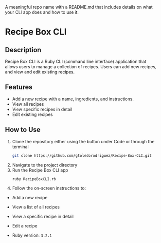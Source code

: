 A meaningful repo name with a README.md that includes details on what your CLI app does and how to use it.
# Recipe Box CLI

## Description
Recipe Box CLI is a  Ruby CLI (command line interface) application that allows users to manage a collection of recipes. Users can add new recipes, and view and edit existing recipes.

## Features
- Add a new recipe with a name, ingredients, and instructions.
- View all recipes
- View specific recipes in detail
- Edit existing recipes

## How to Use
1. Clone the repository either using the button under Code or through the terminal
   ```bash
   git clone https://github.com/gtoledorodriguez/Recipe-Box-CLI.git
2. Navigate to the project directory
3. Run the Recipe Box CLI app
   ```bash
   ruby RecipeBoxCLI.rb
4. Follow the on-screen instructions to:
  - Add a new recipe
  - View a list of all recipes
  - View a specific recipe in detail
  - Edit a recipe




- Ruby version: `3.2.1`
